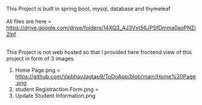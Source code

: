 This Project is built in spring boot, mysql, database and thymeleaf <br><br>
All files are here = https://drive.google.com/drive/folders/14XQ3_AJ3Vxt56JPSfDmma0aoPNZi2lpf <br><br>

This Project is not web hosted so that I provided here frontend view of this project in form of 3 images <br>
1) Home Page.png = https://github.com/VaibhavJagtap9/ToDoApp/blob/main/Home%20Page.png
2) student Registraction Form.png = 
3) Update Student Information.png



